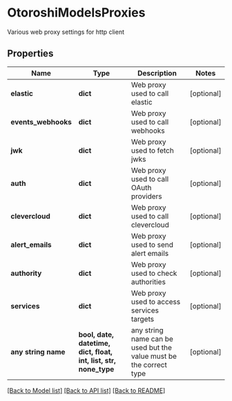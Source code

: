 # OtoroshiModelsProxies

Various web proxy settings for http client

## Properties
Name | Type | Description | Notes
------------ | ------------- | ------------- | -------------
**elastic** | **dict** | Web proxy used to call elastic | [optional] 
**events_webhooks** | **dict** | Web proxy used to call webhooks | [optional] 
**jwk** | **dict** | Web proxy used to fetch jwks | [optional] 
**auth** | **dict** | Web proxy used to call OAuth providers | [optional] 
**clevercloud** | **dict** | Web proxy used to call clevercloud | [optional] 
**alert_emails** | **dict** | Web proxy used to send alert emails | [optional] 
**authority** | **dict** | Web proxy used to check authorities | [optional] 
**services** | **dict** | Web proxy used to access services targets | [optional] 
**any string name** | **bool, date, datetime, dict, float, int, list, str, none_type** | any string name can be used but the value must be the correct type | [optional]

[[Back to Model list]](../README.md#documentation-for-models) [[Back to API list]](../README.md#documentation-for-api-endpoints) [[Back to README]](../README.md)


